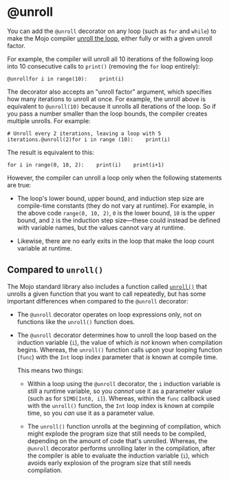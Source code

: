 # @unroll

You can add the `@unroll` decorator on any loop (such as `for` and `while`) to make the Mojo compiler [unroll the loop](https://en.wikipedia.org/wiki/Loop_unrolling), either fully or with a given unroll factor.

For example, the compiler will unroll all 10 iterations of the following loop into 10 consecutive calls to `print()` (removing the `for` loop entirely):

```
@unrollfor i in range(10):    print(i)
```

The decorator also accepts an "unroll factor" argument, which specifies how many iterations to unroll at once. For example, the unroll above is equivalent to `@unroll(10)` because it unrolls all iterations of the loop. So if you pass a number smaller than the loop bounds, the compiler creates multiple unrolls. For example:

```
# Unroll every 2 iterations, leaving a loop with 5 iterations.@unroll(2)for i in range (10):    print(i)
```

The result is equivalent to this:

```
for i in range(0, 10, 2):    print(i)    print(i+1)
```

However, the compiler can unroll a loop only when the following statements are true:

- The loop's lower bound, upper bound, and induction step size are compile-time constants (they do not vary at runtime). For example, in the above code `range(0, 10, 2)`, `0` is the lower bound, `10` is the upper bound, and `2` is the induction step size—these could instead be defined with variable names, but the values cannot vary at runtime.
    
- Likewise, there are no early exits in the loop that make the loop count variable at runtime.
    

## Compared to `unroll()`

The Mojo standard library also includes a function called [`unroll()`](https://docs.modular.com/mojo/stdlib/algorithm/functional.html#unroll) that unrolls a given function that you want to call repeatedly, but has some important differences when compared to the `@unroll` decorator:

- The `@unroll` decorator operates on loop expressions only, not on functions like the `unroll()` function does.
    
- The `@unroll` decorator determines how to unroll the loop based on the induction variable (`i`), the value of which _is not_ known when compilation begins. Whereas, the `unroll()` function calls upon your looping function (`func`) with the `Int` loop index parameter that _is_ known at compile time.
    
    This means two things:
    
    - Within a loop using the `@unroll` decorator, the `i` induction variable is still a runtime variable, so you _cannot_ use it as a parameter value (such as for `SIMD[Int8, i]`). Whereas, within the `func` callback used with the `unroll()` function, the `Int` loop index is known at compile time, so you _can_ use it as a parameter value.
        
    - The `unroll()` function unrolls at the beginning of compilation, which might explode the program size that still needs to be compiled, depending on the amount of code that's unrolled. Whereas, the `@unroll` decorator performs unrolling later in the compilation, after the compiler is able to evaluate the induction variable (`i`), which avoids early explosion of the program size that still needs compilation.